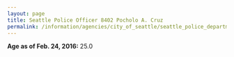 ```yaml
---
layout: page
title: Seattle Police Officer 8402 Pocholo A. Cruz
permalink: /information/agencies/city_of_seattle/seattle_police_department/copbook/8402/
---
```


**Age as of Feb. 24, 2016:** 25.0
